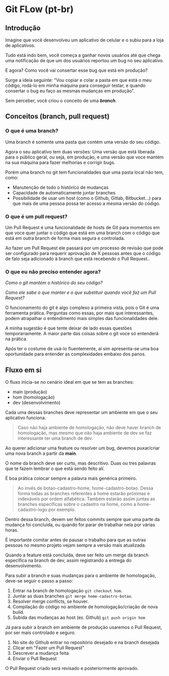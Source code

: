 # Git FLow (pt-br)


## Introdução
Imagine que você desenvolveu um aplicativo de celular e o subiu para a loja de aplicativos.

Tudo está indo bem, você começa a ganhar novos usuários até que chega uma notificação de que um dos usuários reportou um bug no seu aplicativo.

E agora? Como você vai consertar esse bug que está em produção?

Surge a ideia seguinte: "Vou copiar e colar a pasta em que está o meu código, rodá-lo em minha máquina para conseguir testar, e quando consertar o bug eu faço as mesmas mudanças em produção".

Sem perceber, você criou o conceito de uma *__branch__*.

## Conceitos (branch, pull request)

### O que é uma branch?

Uma branch é somente uma pasta que contém uma versão do seu código.

Agora o seu aplicativo tem duas versões: Uma versão que está liberada para o público geral, ou seja, em produção, e uma versão que voce mantém na sua máquina para fazer melhorias e corrigir bugs.

Porém uma branch no git tem funcionalidades que uma pasta local não tem, como: 
- Manutenção de todo o histórico de mudanças
- Capacidade de automaticamente juntar branches
- Possibilidade de usar um host (como o Github, Gitlab, Bitbucket...) para que mais de uma pessoa possa ter acesso a mesma versão do código.

### O que é um pull request?
Um Pull Request é uma funcionalidade de hosts de Git para momentos em que voce quer juntar o código que está em uma branch com o código que está em outra branch de forma mais segura e controlada.

Ao fazer um Pull Request ele passará por um processo de revisão que pode ser configurado para requerir aprovação de X pessoas antes que o código de fato seja adicionado à branch que está recebendo o Pull Request..

### O que eu não preciso entender agora?

_Como o git mantém o histórico do seu código?_

_Como ele sabe o que manter e o que substituir quando você faz um Pull Request?_

O funcionamento do git é algo complexo a primeira vista, pois o Git é uma ferramenta prática. Perguntas como essas, por mais que interessantes, podem atrapalhar o entendimento mais simples das funcionalidades dele.

A minha sugestão é que tente deixar de lado essas questões temporariamente. A maior parte das coisas sobre o git voce só entenderá na prática.

Após ter o costume de usá-lo fluentemente, aí sim apresenta-se uma boa oportunidade para entender as complexidades embaixo dos panos.

## Fluxo em si
O fluxo inicia-se no cenário ideal em que se tem as branches:
- main (produção)
- hom (homologação)
- dev (desenvolvimento)

Cada uma dessas branches deve representar um ambiente em que o seu aplicativo funciona.

> Caso não haja ambiente de homologação, não deve haver branch de homologação, mas mesmo que não haja ambiente de dev se faz interessante ter uma branch de dev.

Ao querer adicionar uma feature ou resolver um bug, devemos puxar/criar uma nova branch a partir da **main**.

O nome da branch deve ser curto, mas descritivo. Duas ou tres palavras que te fazem lembrar o que está sendo feito alí.

É boa prática colocar sempre a palavra mais genérica primeiro.

> Ao invés de botao-cadastro-home, home-cadastro-botao. Dessa forma todas as branches referentes à home estarão próximas e indexáveis por ordem alfabética. Também estarão assim juntas as branches específicas sobre o cadastro na home, como a home-cadastro-logo por exemplo.

Dentro dessa branch, devem ser feitos commits sempre que uma parte da mudança foi concluída, ou quando for parar de trabalhar nela por várias horas.

É importante comitar antes de pausar o trabalho para que as outras pessoas no mesmo projeto vejam sempre a versão mais atualizada.

Quando a feature está concluída, deve ser feito um merge da branch específica na branch de dev, assim registrando a entrega do desenvolvimento.

Para subir a branch e suas mudanças para o ambiente de homologação, deve-se seguir o passo a passo:
1. Entrar na branch de homologação `git checkout hom`.
2. Juntar as duas branches `git merge home-cadastro-botao`.
3. Resolver merge conflicts, se houver.
4. Compilação do código no ambiente de homologação/criação de nova build.
5. Subida das mudanças ao host (ex. Github) `git push origin hom`

Já para subir a branch em ambiente de produção usaremos o Pull Request, por ser mais controlado e seguro.
1. No site do Github entrar no repositório desejado e na branch desejada
2. Clicar em "Fazer um Pull Request"
3. Descrever a mudança feita
4. Enviar o Pull Request

O Pull Request criado será revisado e posteriormente aprovado.

<!--## Exemplos práticos-->


<!--## Exercícios-->
